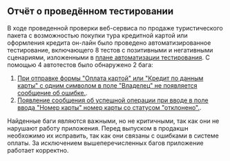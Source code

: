 ## Отчёт о проведённом тестировании
В ходе проведенной проверки веб-сервиса по продаже туристического пакета с возможностью покупки тура кредитной картой или оформления кредита он-лайн было проведено автоматизированное тестирование, включающего 8 тестов с позитивными и негативными сценариями,
изложенными в [плане автоматизации тестирования](Plan.md). С помощью 4 автотестов было обнаружено 2 бага:
1. [При отправке формы "Оплата картой" или "Кредит по данным карты" с одним символом в  поле "Владелец" не появляется сообщение об ошибке.](https://github.com/OlgaNikulina/Diploma-Nikulina/issues/4#issue-664691758).
2. [Появление сообщения об успешной операции при вводе в поле ввода "Номер карты" номер карты со статусом "отклонено".](https://github.com/OlgaNikulina/Diploma-Nikulina/issues/5#issuecomment-663383562). 

Найденные баги являются важными, но не критичными, так как они не нарушают работу приложения. Перед выпуском в продакшн необхожимо их исправить, так как они связаны с ошибками в системе оплаты.
За исключением вышеперечисленных багов приложение работает корректно.



